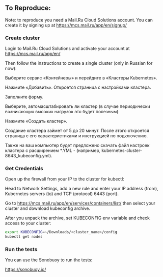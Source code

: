 ## To Reproduce:

Note: to reproduce you need a Mail.Ru Cloud Solutions account. You can create it by signing up at https://mcs.mail.ru/app/en/signup/ 

### Create cluster

Login to Mail.Ru Cloud Solutions and activate your account at https://mcs.mail.ru/app/en/

Then follow the instructions to create a single cluster (only in Russian for now):

Выберите сервис «Контейнеры» и перейдите в «Кластеры Kubernetes».

Нажмите «Добавить». Откроется страница с настройками кластера.

Заполните форму.

Выберите, автомасштабировать ли кластер (в случае периодически возникающих высоких нагрузок это будет полезным)

Нажмите «Создать кластер».

Создание кластера займет от 5 до 20 минут. После этого откроется страница с его характеристиками и инструкцией по подключению. 

Также на ваш компьютер будет предложено скачать файл настроек кластера с расширением *.YML - (например, kubernetes-cluster-8643_kubeconfig.yml).

### Get Credentials

Open up the firewall from your IP to the cluster for kubectl:

Head to Network Settings, add a new rule and enter your IP address (from), Kubernetes servers (to) and TCP (protocol) 6443 (port).

Go to https://mcs.mail.ru/app/en/services/containers/list/ then select your cluster and download kubeconfig archive.

After you unpack the archive, set KUBECONFIG env variable and check access to your cluster:

```bash
export KUBECONFIG=~/Downloads/<cluster_name>/config
kubectl get nodes
```

### Run the tests

You can use the Sonobuoy to run the tests:

https://sonobuoy.io/
